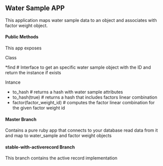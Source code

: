## Water Sample APP

This application maps water sample data to an object and associates with factor
weight object.

#### Public Methods

This app exposes

Class

  *find # Interface to get an specific water sample object with the ID and
  return the instance if exists

Intance
  * to_hash  #  returns a hash with water sample attributes
  * to_hash(true) # returns a hash that includes factors linear combination
  * factor(factor_weight_id) # computes the factor linear combination for the
    given factor weight id


#### Master Branch

Contains a pure ruby app that connects to your database read data from it and
map to water_sample and factor weight objects


#### stable-with-activerecord Branch

This branch contains the active record implementation

